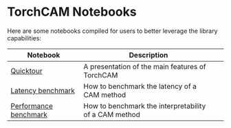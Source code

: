 # TorchCAM Notebooks

Here are some notebooks compiled for users to better leverage the library capabilities:

| Notebook                                                                                             | Description                                           |     |
| ---------------------------------------------------------------------------------------------------- | ----------------------------------------------------- | --- |
| [Quicktour](https://github.com/frgfm/notebooks/blob/main/torch-cam/quicktour.ipynb)                  | A presentation of the main features of TorchCAM       |     |
| [Latency benchmark](https://github.com/frgfm/notebooks/blob/main/torch-cam/latency_benchmark.ipynb)  | How to benchmark the latency of a CAM method          |     |
| [Performance benchmark](https://github.com/frgfm/notebooks/blob/main/torch-cam/perf_benchmark.ipynb) | How to benchmark the interpretability of a CAM method |     |

